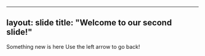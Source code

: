 
---
layout: slide
title: "Welcome to our second slide!"
---
Something new is here
Use the left arrow to go back!
